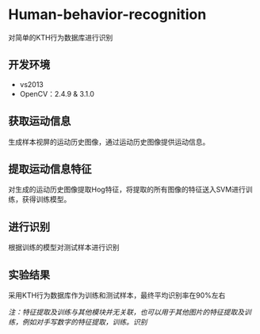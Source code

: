 # Human-behavior-recognition
对简单的KTH行为数据库进行识别
## 开发环境
- vs2013
- OpenCV：2.4.9 & 3.1.0
## 获取运动信息
  生成样本视屏的运动历史图像，通过运动历史图像提供运动信息。
## 提取运动信息特征
  对生成的运动历史图像提取Hog特征，将提取的所有图像的特征送入SVM进行训练，获得训练模型。
## 进行识别
  根据训练的模型对测试样本进行识别
## 实验结果
  采用KTH行为数据库作为训练和测试样本，最终平均识别率在90%左右



*注：特征提取及训练与其他模块并无关联，也可以用于其他图片的特征提取及训练，例如对手写数字的特征提取，训练。识别*
